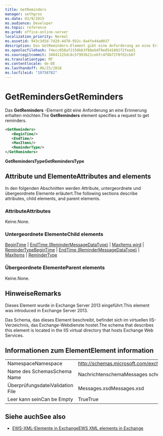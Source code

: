 ```yaml
---
title: GetReminders
manager: sethgros
ms.date: 03/9/2015
ms.audience: Developer
ms.topic: reference
ms.prod: office-online-server
localization_priority: Normal
ms.assetid: 943c3d5d-7d29-4d70-932c-8a4fe44a0037
description: Das GetReminders-Element gibt eine Anforderung an eine Erinnerung erhalten möchten.
ms.openlocfilehash: f4ecc858af2150bb3f88ebdf9ed541892f2fead1
ms.sourcegitcommit: 34041125dc8c5f993b21cebfc4f8b72f0fd2cb6f
ms.translationtype: MT
ms.contentlocale: de-DE
ms.lasthandoff: 06/25/2018
ms.locfileid: "19758782"
---
```

# <a name="getreminders"></a><span data-ttu-id="101bc-103">GetReminders</span><span class="sxs-lookup"><span data-stu-id="101bc-103">GetReminders</span></span>

<span data-ttu-id="101bc-104">Das **GetReminders** -Element gibt eine Anforderung an eine Erinnerung erhalten möchten.</span><span class="sxs-lookup"><span data-stu-id="101bc-104">The **GetReminders** element specifies a request to get reminders.</span></span> 
  
```XML
<GetReminders>
   <BeginTime/>
   <EndTime/>
   <MaxItems/>
   <ReminderType/>
</GetReminders>

```

 <span data-ttu-id="101bc-105">**GetRemindersType**</span><span class="sxs-lookup"><span data-stu-id="101bc-105">**GetRemindersType**</span></span>
## <a name="attributes-and-elements"></a><span data-ttu-id="101bc-106">Attribute und Elemente</span><span class="sxs-lookup"><span data-stu-id="101bc-106">Attributes and elements</span></span>

<span data-ttu-id="101bc-107">In den folgenden Abschnitten werden Attribute, untergeordnete und übergeordnete Elemente erläutert.</span><span class="sxs-lookup"><span data-stu-id="101bc-107">The following sections describe attributes, child elements, and parent elements.</span></span>
  
### <a name="attributes"></a><span data-ttu-id="101bc-108">Attribute</span><span class="sxs-lookup"><span data-stu-id="101bc-108">Attributes</span></span>

<span data-ttu-id="101bc-109">Keine.</span><span class="sxs-lookup"><span data-stu-id="101bc-109">None.</span></span>
  
### <a name="child-elements"></a><span data-ttu-id="101bc-110">Untergeordnete Elemente</span><span class="sxs-lookup"><span data-stu-id="101bc-110">Child elements</span></span>

<span data-ttu-id="101bc-111">[BeginTime](begintime.md) | [EndTime (ReminderMessageDataType)](endtime-remindermessagedatatype.md) | [MaxItems wird](maxitems.md) | [ReminderType](remindertype.md)</span><span class="sxs-lookup"><span data-stu-id="101bc-111">[BeginTime](begintime.md) | [EndTime (ReminderMessageDataType)](endtime-remindermessagedatatype.md) | [MaxItems](maxitems.md) | [ReminderType](remindertype.md)</span></span>
  
### <a name="parent-elements"></a><span data-ttu-id="101bc-112">Übergeordnete Elemente</span><span class="sxs-lookup"><span data-stu-id="101bc-112">Parent elements</span></span>

<span data-ttu-id="101bc-113">Keine.</span><span class="sxs-lookup"><span data-stu-id="101bc-113">None.</span></span>
  
## <a name="remarks"></a><span data-ttu-id="101bc-114">Hinweise</span><span class="sxs-lookup"><span data-stu-id="101bc-114">Remarks</span></span>

<span data-ttu-id="101bc-115">Dieses Element wurde in Exchange Server 2013 eingeführt.</span><span class="sxs-lookup"><span data-stu-id="101bc-115">This element was introduced in Exchange Server 2013.</span></span>
  
<span data-ttu-id="101bc-116">Das Schema, das dieses Element beschreibt, befindet sich im virtuellen IIS-Verzeichnis, das Exchange-Webdienste hostet.</span><span class="sxs-lookup"><span data-stu-id="101bc-116">The schema that describes this element is located in the IIS virtual directory that hosts Exchange Web Services.</span></span>
  
## <a name="element-information"></a><span data-ttu-id="101bc-117">Informationen zum Element</span><span class="sxs-lookup"><span data-stu-id="101bc-117">Element information</span></span>

|||
|:-----|:-----|
|<span data-ttu-id="101bc-118">Namespace</span><span class="sxs-lookup"><span data-stu-id="101bc-118">Namespace</span></span>  <br/> |http://schemas.microsoft.com/exchange/services/2006/messages  <br/> |
|<span data-ttu-id="101bc-119">Name des Schemas</span><span class="sxs-lookup"><span data-stu-id="101bc-119">Schema Name</span></span>  <br/> |<span data-ttu-id="101bc-120">Nachrichtenschema</span><span class="sxs-lookup"><span data-stu-id="101bc-120">Messages schema</span></span>  <br/> |
|<span data-ttu-id="101bc-121">Überprüfungsdatei</span><span class="sxs-lookup"><span data-stu-id="101bc-121">Validation File</span></span>  <br/> |<span data-ttu-id="101bc-122">Messages.xsd</span><span class="sxs-lookup"><span data-stu-id="101bc-122">Messages.xsd</span></span>  <br/> |
|<span data-ttu-id="101bc-123">Leer kann sein</span><span class="sxs-lookup"><span data-stu-id="101bc-123">Can be Empty</span></span>  <br/> |<span data-ttu-id="101bc-124">True</span><span class="sxs-lookup"><span data-stu-id="101bc-124">True</span></span>  <br/> |
   
## <a name="see-also"></a><span data-ttu-id="101bc-125">Siehe auch</span><span class="sxs-lookup"><span data-stu-id="101bc-125">See also</span></span>



- [<span data-ttu-id="101bc-126">EWS-XML-Elemente in Exchange</span><span class="sxs-lookup"><span data-stu-id="101bc-126">EWS XML elements in Exchange</span></span>](ews-xml-elements-in-exchange.md)

